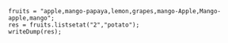 
```luceescript+trycf
fruits = "apple,mango-papaya,lemon,grapes,mango-Apple,Mango-apple,mango";
res = fruits.listsetat("2","potato");
writeDump(res);
```
